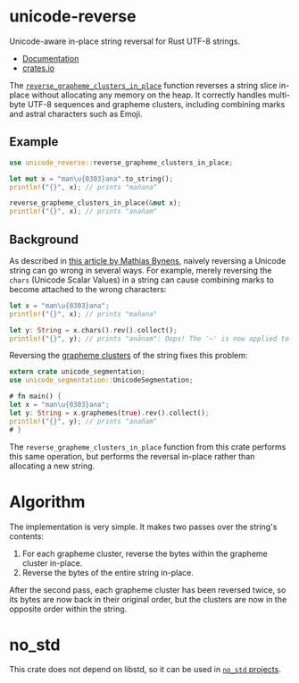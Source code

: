 # unicode-reverse

Unicode-aware in-place string reversal for Rust UTF-8 strings.

* [Documentation](https://docs.rs/unicode-reverse)
* [crates.io](https://crates.io/crates/unicode-reverse)

The [`reverse_grapheme_clusters_in_place`][0] function reverses a string slice in-place without
allocating any memory on the heap.  It correctly handles multi-byte UTF-8 sequences and
grapheme clusters, including combining marks and astral characters such as Emoji.

## Example

```rust
use unicode_reverse::reverse_grapheme_clusters_in_place;

let mut x = "man\u{0303}ana".to_string();
println!("{}", x); // prints "mañana"

reverse_grapheme_clusters_in_place(&mut x);
println!("{}", x); // prints "anañam"
```

## Background

As described in [this article by Mathias Bynens][1], naively reversing a Unicode string can go
wrong in several ways. For example, merely reversing the `chars` (Unicode Scalar Values) in a
string can cause combining marks to become attached to the wrong characters:

```rust
let x = "man\u{0303}ana";
println!("{}", x); // prints "mañana"

let y: String = x.chars().rev().collect();
println!("{}", y); // prints "anãnam": Oops! The '~' is now applied to the 'a'.
```

Reversing the [grapheme clusters][2] of the string fixes this problem:

```rust
extern crate unicode_segmentation;
use unicode_segmentation::UnicodeSegmentation;

# fn main() {
let x = "man\u{0303}ana";
let y: String = x.graphemes(true).rev().collect();
println!("{}", y); // prints "anañam"
# }
```

The `reverse_grapheme_clusters_in_place` function from this crate performs this same operation,
but performs the reversal in-place rather than allocating a new string.

# Algorithm

The implementation is very simple. It makes two passes over the string's contents:

1. For each grapheme cluster, reverse the bytes within the grapheme cluster in-place.
2. Reverse the bytes of the entire string in-place.

After the second pass, each grapheme cluster has been reversed twice, so its bytes are now back
in their original order, but the clusters are now in the opposite order within the string.

# no_std

This crate does not depend on libstd, so it can be used in [`no_std` projects][3].

[0]: fn.reverse_grapheme_clusters_in_place.html
[1]: https://mathiasbynens.be/notes/javascript-unicode
[2]: http://www.unicode.org/reports/tr29/#Grapheme_Cluster_Boundaries
[3]: https://doc.rust-lang.org/book/no-stdlib.html
